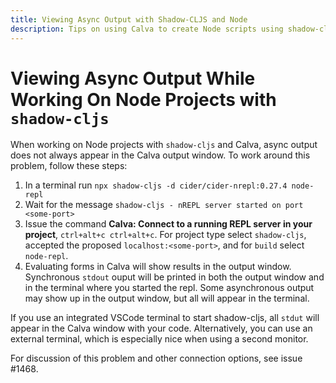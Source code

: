 ```yaml
---
title: Viewing Async Output with Shadow-CLJS and Node
description: Tips on using Calva to create Node scripts using shadow-cljs
---
```


# Viewing Async Output While Working On Node Projects with `shadow-cljs`

When working on Node projects with `shadow-cljs` and Calva, async output does not always appear in the Calva output window. To work around this problem, follow these steps:

1. In a terminal run `npx shadow-cljs -d cider/cider-nrepl:0.27.4 node-repl`
2. Wait for the message `shadow-cljs - nREPL server started on port <some-port>`
3. Issue the command **Calva: Connect to a running REPL server in your project**, `ctrl+alt+c ctrl+alt+c`. For project type select `shadow-cljs`, accepted the proposed `localhost:<some-port>`, and for `build` select `node-repl`.
4. Evaluating forms in Calva will show results in the output window. Synchronous `stdout` ouput will be printed in both the output window and in the terminal where you started the repl. Some asynchronous output may show up in the output window, but all will appear in the terminal.

If you use an integrated VSCode terminal to start shadow-cljs, all `stdut` will appear in the Calva window with your code. Alternatively, you can use an external terminal, which is especially nice when using a second monitor.


For discussion of this problem and other connection options, see issue #1468.
